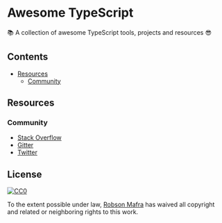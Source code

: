 # Awesome TypeScript
📚  A collection of awesome TypeScript tools, projects and resources 😎 

## Contents

- [Resources](#resources)
	- [Community](#community)


## Resources

### Community

- [Stack Overflow](https://stackoverflow.com/questions/tagged/typescript)
- [Gitter](https://gitter.im/Microsoft/TypeScript)
- [Twitter](https://twitter.com/typescriptlang)


## License

[![CC0](http://mirrors.creativecommons.org/presskit/buttons/88x31/svg/cc-zero.svg)](https://creativecommons.org/publicdomain/zero/1.0/)

To the extent possible under law, [Robson Mafra](https://github.com/robsonmafra) has waived all copyright and related or neighboring rights to this work.
